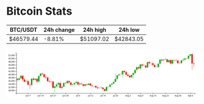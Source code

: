 # Bitcoin Stats

BTC/USDT|24h change|24h high|24h low|
|---|---|---|---|
|$46579.44|-8.81%|$51097.02|$42843.05|

<img src="./chart.svg">
